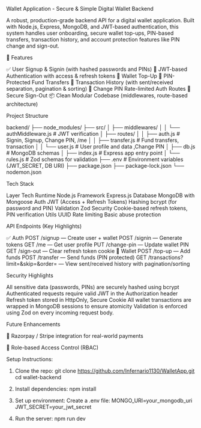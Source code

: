 Wallet Application - Secure & Simple Digital Wallet Backend

A robust, production-grade backend API for a digital wallet application. Built with Node.js, Express, MongoDB, and JWT-based authentication, this system handles user onboarding, secure wallet top-ups, PIN-based transfers, transaction history, and account protection features like PIN change and sign-out.

🚀 Features

✅ User Signup & Signin (with hashed passwords and PINs)
🔐 JWT-based Authentication with access & refresh tokens
💸 Wallet Top-Up
🔁 PIN-Protected Fund Transfers
🧾 Transaction History (with sent/received separation, pagination & sorting)
🔁 Change PIN
   Rate-limited Auth Routes
🚪 Secure Sign-Out
📦 Clean Modular Codebase (middlewares, route-based architecture)


Project Structure

backend/
├── node_modules/
├── src/
│   ├── middlewares/
│   │   └── authMiddleware.js      # JWT verification
│   ├── routes/
│   │   ├── auth.js                # Signin, Signup, Change PIN, /me
│   │   ├── transfer.js            # Fund transfers, transaction 
│   │   └── user.js                # User profile and data ,Change PIN
│   ├── db.js                      # MongoDB schemas
│   ├── index.js                   # Express app entry point
│   └── rules.js                   # Zod schemas for validation
├── .env                           # Environment variables (JWT_SECRET, DB URI)
├── package.json
├── package-lock.json
└── nodemon.json


Tech Stack

Layer	Tech
Runtime	Node.js
Framework	Express.js
Database	MongoDB with Mongoose
Auth	JWT (Access + Refresh Tokens)
Hashing	bcrypt (for password and PIN)
Validation	Zod
Security	Cookie-based refresh tokens, PIN verification
Utils	UUID
Rate limiting Basic abuse protection

 API Endpoints (Key Highlights)

✅ Auth
POST /signup — Create user + wallet
POST /signin — Generate tokens
GET /me — Get user profile
PUT /change-pin — Update wallet PIN
GET /sign-out — Clear refresh token cookie
💸 Wallet
POST /top-up — Add funds
POST /transfer — Send funds (PIN protected)
GET /transactions?limit=&skip=&order= — View sent/received history with pagination/sorting


 Security Highlights

All sensitive data (passwords, PINs) are securely hashed using bcrypt
Authenticated requests require valid JWT in the Authorization header
Refresh token stored in HttpOnly, Secure Cookie
All wallet transactions are wrapped in MongoDB sessions to ensure atomicity
Validation is enforced using Zod on every incoming request body.

Future Enhancements

🧾 Razorpay / Stripe integration for real-world payments

🧠 Role-based Access Control (RBAC)


Setup Instructions:

1. Clone the repo:
 git clone https://github.com/Infernario1130/WalletApp.git
 cd wallet-backend


2. Install dependencies:
npm install


3. Set up environment:
Create a .env file:
MONGO_URI=your_mongodb_uri
JWT_SECRET=your_jwt_secret

4. Run the server:
npm run dev
